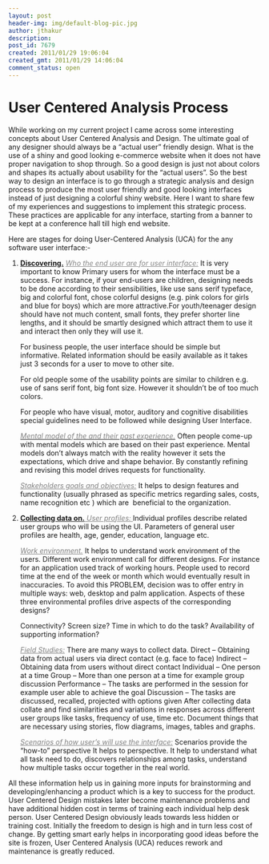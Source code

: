 ```yaml
---
layout: post
header-img: img/default-blog-pic.jpg
author: jthakur
description: 
post_id: 7679
created: 2011/01/29 19:06:04
created_gmt: 2011/01/29 14:06:04
comment_status: open
---
```


# User Centered Analysis Process

<p>While working on my current project I came across some interesting concepts about User Centered Analysis and Design. The ultimate goal of any designer should always be a “actual user” friendly design. What is the use of a shiny and good looking  e-commerce website when it does not have proper navigation to shop through. So a good design is just not about colors and shapes its actually about usability for the  “actual users”. <!--more-->So the best way to design an interface is to go through a strategic analysis and design process to produce the most user friendly and good looking interfaces instead of just designing a colorful shiny website. Here I want to share few of my experiences and suggestions to implement this strategic process. These practices are applicable for any interface, starting from a banner to be kept at a conference hall till high end website.</p>
<p>Here are stages for doing User-Centered Analysis (UCA) for the any software user interface:-
<ol>
    <li><span style="text-decoration: underline;"><strong>Discovering.</strong></span>
<span style="color: #888888;"><em><span style="text-decoration: underline;">Who the end user are for user interface:</span></em></span>
It is very important to know Primary users for whom the interface must be a success. For instance, if your end-users are children, designing needs to be done according to their sensibilities, like use sans serif typeface, big and colorful font, chose colorful designs (e.g. pink colors for girls and blue for boys) which are more attractive.For youth/teenager design should have not much content, small fonts, they prefer shorter line lengths, and it should be smartly designed which attract them to use it and interact then only they will use it.</p>
<p>For business people, the user interface should be simple but informative. Related information should be easily available as it takes just 3 seconds for a user to move to other site.</p>
<p>For old people some of the usability points are similar to children e.g. use of sans serif font, big font size. However it shouldn’t be of too much colors.</p>
<p>For people who have visual, motor, auditory and cognitive disabilities special guidelines need to be followed while designing User Interface.</p>
<p><span style="font-family: &amp;amp;amp; font-style: normal; font-variant: normal; font-weight: normal; font-size: 7pt; line-height: normal; font-size-adjust: none; font-stretch: normal;"> </span></p>
<p><span style="text-decoration: underline;"><em><span style="color: #808080;">Mental model of the and their past experience.</span></em></span>
Often people come-up with mental models which are based on their past experience. Mental models don’t always match with the reality however it sets the expectations, which drive and shape behavior. By constantly refining and revising this model drives requests for functionality.</p>
<p><em><span style="text-decoration: underline; color: #808080;">Stakeholders goals and objectives:</span></em>
It helps to design features and functionality (usually phrased as specific metrics regarding sales, costs, name recognition etc ) which are  beneficial to the organization.</li>
    <li><strong><span style="text-decoration: underline;">Collecting data on.</span></strong><span style="color: #808080; text-decoration: underline;"><em>
User profiles:
</em></span> Individual profiles describe related user groups who will be using the UI. Parameters of general user profiles are health, age, gender, education, language etc.</p>
<p><span style="color: #808080; text-decoration: underline;"><em>Work environment.</em></span>
It helps to understand work environment of the users. Different work environment call for different designs. For instance for an application used track of working hours. People used to record time at the end of the week or month which would eventually result in inaccuracies. To avoid this PROBLEM, decision was to offer entry in multiple ways: web, desktop and palm application. Aspects of these three environmental profiles drive aspects of the corresponding designs?</p>
<p>Connectivity? Screen size? Time in which to do the task? Availability of supporting information?</p>
<p><span style="color: #808080; text-decoration: underline;"><em>Field Studies:</em></span>
There are many ways to collect data.
Direct – Obtaining data from actual users via direct contact (e.g. face to face)
Indirect – Obtaining data from users without direct contact
Individual – One person at a time
Group – More than one person at a time for example group discussion
Performance – The tasks are performed in the session for example user able to achieve the goal
Discussion – The tasks are discussed, recalled, projected with options given
After collecting data collate and find similarities and variations in responses across different user groups like tasks, frequency of use, time etc.
Document things that are necessary using stories, flow diagrams, images, tables and graphs.</p>
<p><span style="color: #808080; text-decoration: underline;"><em>Scenarios of how user’s will use the interface:</em></span>
Scenarios provide the “how-to” perspective It helps to perspective. It help to understand what all task need to do, discovers relationships among tasks, understand how multiple tasks occur together in the real world.</li>
</ol>
All these information help us in gaining more inputs for brainstorming and developing/enhancing a product which is a key to success for the product. User Centered Design mistakes later become maintenance problems and have additional hidden cost in terms of training each individual help desk person. User Centered Design obviously leads towards less hidden or training cost. Initially the freedom to design is high and in turn less cost of change. By getting smart early helps in incorporating good ideas before the site is frozen, User Centered Analysis (UCA) reduces rework and maintenance is greatly reduced.
<div id="_mcePaste" style="overflow: hidden; position: absolute; left: -10000px; top: 163px; width: 1px; height: 1px;"></p>
<!--[if gte mso 9]><xml> <w:WordDocument> <w:View>Normal</w:View> <w:Zoom>0</w:Zoom> <w:TrackMoves /> <w:TrackFormatting /> <w:PunctuationKerning /> <w:ValidateAgainstSchemas /> <w:SaveIfXMLInvalid>false</w:SaveIfXMLInvalid> <w:IgnoreMixedContent>false</w:IgnoreMixedContent> <w:AlwaysShowPlaceholderText>false</w:AlwaysShowPlaceholderText> <w:DoNotPromoteQF /> <w:LidThemeOther>EN-US</w:LidThemeOther> <w:LidThemeAsian>X-NONE</w:LidThemeAsian> <w:LidThemeComplexScript>X-NONE</w:LidThemeComplexScript> <w:Compatibility> <w:BreakWrappedTables /> <w:SnapToGridInCell /> <w:WrapTextWithPunct /> <w:UseAsianBreakRules /> <w:DontGrowAutofit /> <w:SplitPgBreakAndParaMark /> <w:DontVertAlignCellWithSp /> <w:DontBreakConstrainedForcedTables /> <w:DontVertAlignInTxbx /> <w:Word11KerningPairs /> <w:CachedColBalance /> </w:Compatibility> <m:mathPr> <m:mathFont m:val="Cambria Math" /> <m:brkBin m:val="before" /> <m:brkBinSub m:val="&#45;-" /> <m:smallFrac m:val="off" /> <m:dispDef /> <m:lMargin m:val="0" /> <m:rMargin m:val="0" /> <m:defJc m:val="centerGroup" /> <m:wrapIndent m:val="1440" /> <m:intLim m:val="subSup" /> <m:naryLim m:val="undOvr" /> </m:mathPr></w:WordDocument> </xml><![endif]-->

<!--[if gte mso 9